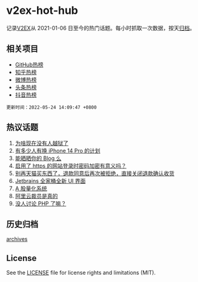 # v2ex-hot-hub

 记录[V2EX](https://www.v2ex.com/)从 2021-01-06 日至今的热门话题。每小时抓取一次数据，按天[归档](archives)。
 
 ## 相关项目

- [GitHub热榜](https://github.com/snaildev/github-hot-hub)
- [知乎热榜](https://github.com/snaildev/zhihu-hot-hub)
- [微博热榜](https://github.com/snaildev/weibo-hot-hub)
- [头条热榜](https://github.com/snaildev/toutiao-hot-hub)
- [抖音热榜](https://github.com/snaildev/douyin-hot-hub)


 `更新时间：2022-05-24 14:09:47 +0800`

## 热议话题

1. [为啥现在没有人越狱了](https://www.v2ex.com/t/854860)
1. [有多少人有换 iPhone 14 Pro 的计划](https://www.v2ex.com/t/854704)
1. [能晒晒你的 Blog 么](https://www.v2ex.com/t/854740)
1. [启用了 https 的网站登录时密码加密有意义吗？](https://www.v2ex.com/t/854741)
1. [别再天猫买东西了，退款同意后再次被拒绝，直接关闭退款确认收货](https://www.v2ex.com/t/854856)
1. [Jetbrains 全家桶全新 UI 界面](https://www.v2ex.com/t/854816)
1. [A 股量化系统](https://www.v2ex.com/t/854739)
1. [阿里云裁员是真的](https://www.v2ex.com/t/854867)
1. [没人讨论 PHP 了嘛？](https://www.v2ex.com/t/854863)

## 历史归档

[archives](archives)

## License

See the [LICENSE](LICENSE) file for license rights and limitations (MIT).
